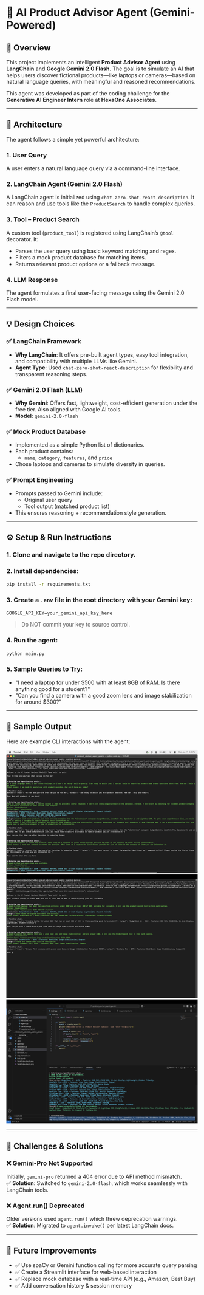 # 🧠 AI Product Advisor Agent (Gemini-Powered)

## 📌 Overview

This project implements an intelligent **Product Advisor Agent** using **LangChain** and **Google Gemini 2.0 Flash**. The goal is to simulate an AI that helps users discover fictional products—like laptops or cameras—based on natural language queries, with meaningful and reasoned recommendations.

This agent was developed as part of the coding challenge for the **Generative AI Engineer Intern** role at **HexaOne Associates**.

---

## 🧱 Architecture

The agent follows a simple yet powerful architecture:

### 1. **User Query**
A user enters a natural language query via a command-line interface.

### 2. **LangChain Agent (Gemini 2.0 Flash)**
A LangChain agent is initialized using `chat-zero-shot-react-description`. It can reason and use tools like the `ProductSearch` to handle complex queries.

### 3. **Tool – Product Search**
A custom tool (`product_tool`) is registered using LangChain’s `@tool` decorator. It:
- Parses the user query using basic keyword matching and regex.
- Filters a mock product database for matching items.
- Returns relevant product options or a fallback message.

### 4. **LLM Response**
The agent formulates a final user-facing message using the Gemini 2.0 Flash model.

---

## 💡 Design Choices

### ✅ LangChain Framework
- **Why LangChain**: It offers pre-built agent types, easy tool integration, and compatibility with multiple LLMs like Gemini.
- **Agent Type**: Used `chat-zero-shot-react-description` for flexibility and transparent reasoning steps.

### ✅ Gemini 2.0 Flash (LLM)
- **Why Gemini**: Offers fast, lightweight, cost-efficient generation under the free tier. Also aligned with Google AI tools.
- **Model**: `gemini-2.0-flash`

### ✅ Mock Product Database
- Implemented as a simple Python list of dictionaries.
- Each product contains:
  - `name`, `category`, `features`, and `price`
- Chose laptops and cameras to simulate diversity in queries.

### ✅ Prompt Engineering
- Prompts passed to Gemini include:
  - Original user query
  - Tool output (matched product list)
- This ensures reasoning + recommendation style generation.

---

## ⚙️ Setup & Run Instructions

### 1. Clone and navigate to the repo directory.

### 2. Install dependencies:

```bash
pip install -r requirements.txt
```

### 3. Create a `.env` file in the root directory with your Gemini key:

```env
GOOGLE_API_KEY=your_gemini_api_key_here
```

> Do NOT commit your key to source control.

### 4. Run the agent:

```bash
python main.py
```

### 5. Sample Queries to Try:
- "I need a laptop for under $500 with at least 8GB of RAM. Is there anything good for a student?"
- "Can you find a camera with a good zoom lens and image stabilization for around $300?"

---

## 🧪 Sample Output

Here are example CLI interactions with the agent:

![CLI Output 1](TestOutputLog1.png)
![CLI Output 2](TestOutputLog2.png)
![CLI Output 3](TestOutputLog3_Updated_products.png)

---

## 🚧 Challenges & Solutions

### ❌ Gemini-Pro Not Supported
Initially, `gemini-pro` returned a 404 error due to API method mismatch.  
✅ **Solution**: Switched to `gemini-2.0-flash`, which works seamlessly with LangChain tools.

### ❌ Agent.run() Deprecated
Older versions used `agent.run()` which threw deprecation warnings.  
✅ **Solution**: Migrated to `agent.invoke()` per latest LangChain docs.

---

## 🚀 Future Improvements

- ✅ Use spaCy or Gemini function calling for more accurate query parsing
- ✅ Create a Streamlit interface for web-based interaction
- ✅ Replace mock database with a real-time API (e.g., Amazon, Best Buy)
- ✅ Add conversation history & session memory

